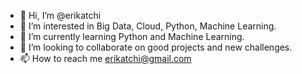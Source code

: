 - 👋 Hi, I’m @erikatchi
- 👀 I’m interested in Big Data, Cloud, Python, Machine Learning.
- 🌱 I’m currently learning Python and Machine Learning.
- 💞️ I’m looking to collaborate on good projects and new challenges.
- 📫 How to reach me erikatchi@gmail.com

<!---
erikatchi/erikatchi is a ✨ special ✨ repository because its `README.md` (this file) appears on your GitHub profile.
You can click the Preview link to take a look at your changes.
--->
